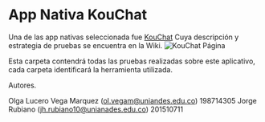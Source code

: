 # App Nativa KouChat

Una de las app nativas seleccionada fue [KouChat](http://www.kouchat.net/) Cuya descripción y estrategia de pruebas se encuentra en la Wiki. 
![KouChat Página](https://github.com/jhrubiano10/pruebas_automaticas/blob/master/images/KouChat/KouChat_Presentaci%C3%B3n.JPG)  

Esta carpeta contendrá todas las pruebas realizadas sobre este aplicativo, cada carpeta identificará la herramienta utilizada.

Autores.

Olga Lucero Vega Marquez (ol.vegam@uniandes.edu.co) 198714305
Jorge Rubiano (jh.rubiano10@unianades.edu.co) 201510711

